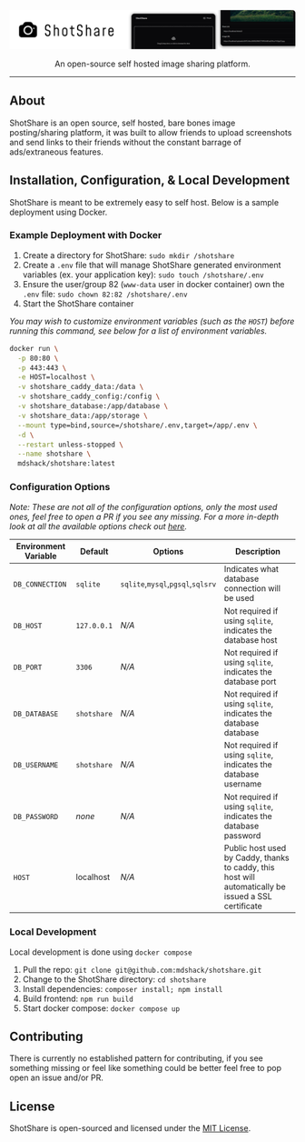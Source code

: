 <p align="center">

![ShotShare banner image](/.docs/assets/banner.png)

</p>

<p align="center">
An open-source self hosted image sharing platform.
</p>

---

## About

ShotShare is an open source, self hosted, bare bones image posting/sharing platform, it was built to allow friends to upload screenshots and send links to their friends without the constant barrage of ads/extraneous features.

## Installation, Configuration, & Local Development

ShotShare is meant to be extremely easy to self host. Below is a sample deployment using Docker.

### Example Deployment with Docker

1. Create a directory for ShotShare: `sudo mkdir /shotshare`
2. Create a `.env` file that will manage ShotShare generated environment variables (ex. your application key): `sudo touch /shotshare/.env`
3. Ensure the user/group 82 (`www-data` user in docker container) own the `.env` file: `sudo chown 82:82 /shotshare/.env`
4. Start the ShotShare container

_You may wish to customize environment variables (such as the `HOST`) before running this command, see below for a list of environment variables._

```sh
docker run \
  -p 80:80 \
  -p 443:443 \
  -e HOST=localhost \
  -v shotshare_caddy_data:/data \
  -v shotshare_caddy_config:/config \
  -v shotshare_database:/app/database \
  -v shotshare_data:/app/storage \
  --mount type=bind,source=/shotshare/.env,target=/app/.env \
  -d \
  --restart unless-stopped \
  --name shotshare \
  mdshack/shotshare:latest
```

### Configuration Options

_Note: These are not all of the configuration options, only the most used ones, feel free to open a PR if you see any missing. For a more in-depth look at all the available options check out [here](/config)._

| Environment Variable  | Default | Options | Description |
| ------------- | ------------- | ------------- | ------------- |
| `DB_CONNECTION`  | `sqlite`  | `sqlite`,`mysql`,`pgsql`,`sqlsrv` | Indicates what database connection will be used |
| `DB_HOST`  | `127.0.0.1` | _N/A_ | Not required if using `sqlite`, indicates the database host |
| `DB_PORT`  | `3306` | _N/A_ | Not required if using `sqlite`, indicates the database port |
| `DB_DATABASE`  | `shotshare` | _N/A_ | Not required if using `sqlite`, indicates the database database |
| `DB_USERNAME`  | `shotshare` | _N/A_ | Not required if using `sqlite`, indicates the database username |
| `DB_PASSWORD`  | _none_ | _N/A_ | Not required if using `sqlite`, indicates the database password |
| `HOST`  | localhost | _N/A_ | Public host used by Caddy, thanks to caddy, this host will automatically be issued a SSL certificate |

### Local Development

Local development is done using `docker compose`

1. Pull the repo: `git clone git@github.com:mdshack/shotshare.git`
2. Change to the ShotShare directory: `cd shotshare`
3. Install dependencies: `composer install; npm install`
4. Build frontend: `npm run build`
5. Start docker compose: `docker compose up`

## Contributing

There is currently no established pattern for contributing, if you see something missing or feel like something could be better feel free to pop open an issue and/or PR.

## License

ShotShare is open-sourced and licensed under the [MIT License](/LICENSE).
